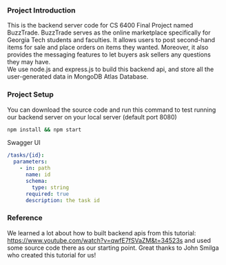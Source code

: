 ### Project Introduction

This is the backend server code for CS 6400 Final Project named BuzzTrade. BuzzTrade serves as the online marketplace specifically for Georgia Tech students and faculties. It allows users to post second-hand items for sale and place orders on items they wanted. Moreover, it also provides the messaging features to let buyers ask sellers any questions they may have. <br>
We use node.js and express.js to build this backend api, and store all the user-generated data in MongoDB Atlas Database.

### Project Setup

You can download the source code and run this command to test running our backend server on your local server (default port 8080)

```bash
npm install && npm start
```

Swagger UI

```yaml
/tasks/{id}:
  parameters:
    - in: path
      name: id
      schema:
        type: string
      required: true
      description: the task id
```

### Reference

We learned a lot about how to built backend apis from this tutorial: https://www.youtube.com/watch?v=qwfE7fSVaZM&t=34523s and used some source code there as our starting point. Great thanks to John Smilga who created this tutorial for us!
